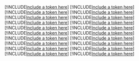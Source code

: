 [!INCLUDE[Include a token here](refs1529980841997/r1.md)]
[!INCLUDE[Include a token here](refs1529980841997/r2.md)]
[!INCLUDE[Include a token here](refs1529980841997/r3.md)]
[!INCLUDE[Include a token here](refs1529980841997/r4.md)]
[!INCLUDE[Include a token here](refs1529980841997/r5.md)]
[!INCLUDE[Include a token here](refs1529980841997/r6.md)]
[!INCLUDE[Include a token here](refs1529980841997/r7.md)]
[!INCLUDE[Include a token here](refs1529980841997/r8.md)]
[!INCLUDE[Include a token here](refs1529980841997/r9.md)]
[!INCLUDE[Include a token here](refs1529980841997/r10.md)]
[!INCLUDE[Include a token here](refs1529980841997/r11.md)]
[!INCLUDE[Include a token here](refs1529980841997/r12.md)]
[!INCLUDE[Include a token here](refs1529980841997/r13.md)]
[!INCLUDE[Include a token here](refs1529980841997/r14.md)]
[!INCLUDE[Include a token here](refs1529980841997/r15.md)]
[!INCLUDE[Include a token here](refs1529980841997/r16.md)]
[!INCLUDE[Include a token here](refs1529980841997/r17.md)]
[!INCLUDE[Include a token here](refs1529980841997/r18.md)]
[!INCLUDE[Include a token here](refs1529980841997/r19.md)]
[!INCLUDE[Include a token here](refs1529980841997/r20.md)]